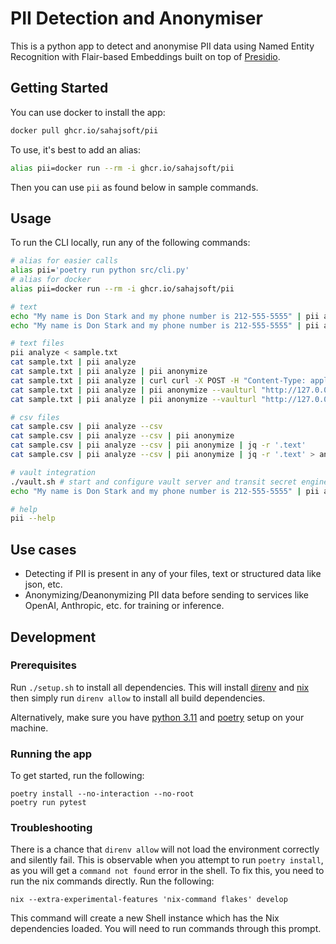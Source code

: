 # PII Detection and Anonymiser

This is a python app to detect and anonymise PII data using Named Entity Recognition with Flair-based Embeddings built on top of [Presidio](https://github.com/microsoft/presidio).

## Getting Started

You can use docker to install the app:

```sh
docker pull ghcr.io/sahajsoft/pii
```

To use, it's best to add an alias:

```sh
alias pii=docker run --rm -i ghcr.io/sahajsoft/pii
```

Then you can use `pii` as found below in sample commands.

## Usage

To run the CLI locally, run any of the following commands:

```sh
# alias for easier calls
alias pii='poetry run python src/cli.py'
# alias for docker
alias pii=docker run --rm -i ghcr.io/sahajsoft/pii

# text
echo "My name is Don Stark and my phone number is 212-555-5555" | pii analyze 
echo "My name is Don Stark and my phone number is 212-555-5555" | pii analyze | pii anonymize

# text files
pii analyze < sample.txt
cat sample.txt | pii analyze
cat sample.txt | pii analyze | pii anonymize
cat sample.txt | pii analyze | curl curl -X POST -H "Content-Type: application/json" --data-binary @- http://localhost:5001/anonymize
cat sample.txt | pii analyze | pii anonymize --vaulturl "http://127.0.0.1:8200" --vaultkey "orders"
cat sample.txt | pii analyze | pii anonymize --vaulturl "http://127.0.0.1:8200" --vaultkey "orders" | pii deanonymize --vaulturl "http://127.0.0.1:8200" --vaultkey "orders"

# csv files
cat sample.csv | pii analyze --csv
cat sample.csv | pii analyze --csv | pii anonymize
cat sample.csv | pii analyze --csv | pii anonymize | jq -r '.text'
cat sample.csv | pii analyze --csv | pii anonymize | jq -r '.text' > anonymized.csv

# vault integration
./vault.sh # start and configure vault server and transit secret engine keys
echo "My name is Don Stark and my phone number is 212-555-5555" | pii anonymize --vaulturl "http://127.0.0.1:8200" --vaultkey "orders"

# help
pii --help
```

## Use cases

* Detecting if PII is present in any of your files, text or structured data like json, etc.
* Anonymizing/Deanonymizing PII data before sending to services like OpenAI, Anthropic, etc. for training or inference.

## Development

### Prerequisites

Run `./setup.sh` to install all dependencies. This will install [direnv](https://github.com/direnv/direnv/blob/master/docs/installation.md) and [nix](https://nixos.org/download.html) then simply run `direnv allow` to install all build dependencies.

Alternatively, make sure you have [python 3.11](https://www.python.org/downloads/) and [poetry](https://python-poetry.org/docs/#installation) setup on your machine.

### Running the app

To get started, run the following:

```
poetry install --no-interaction --no-root
poetry run pytest
```

### Troubleshooting

There is a chance that `direnv allow` will not load the environment correctly and silently fail. This is observable when you attempt to run `poetry install`, as you will get a `command not found` error in the shell.
To fix this, you need to run the nix commands directly. Run the following:

```
nix --extra-experimental-features 'nix-command flakes' develop
```
This command will create a new Shell instance which has the Nix dependencies loaded. You will need to run commands through this prompt.
